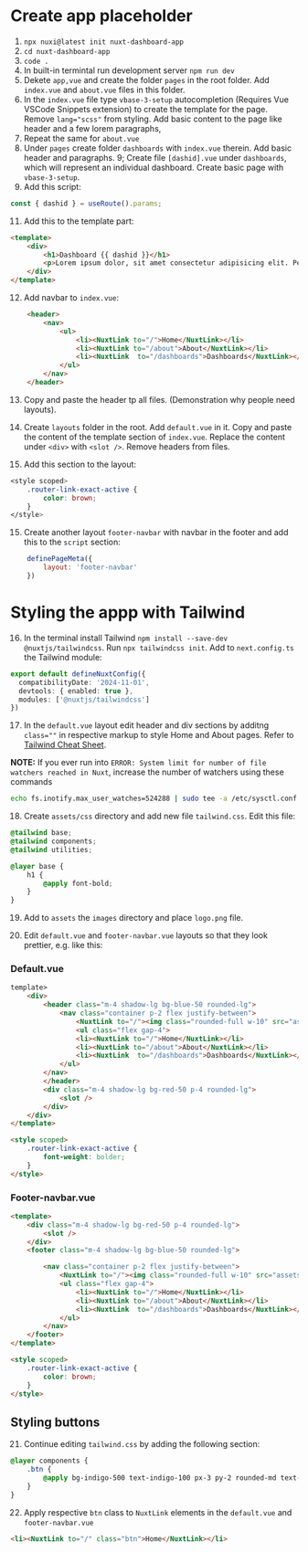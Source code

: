 # Create app placeholder

1. `npx nuxi@latest init nuxt-dashboard-app`
2. `cd nuxt-dashboard-app`
3. `code .`
4. In built-in termintal run development server `npm run dev`
5. Dekete `app,vue` and create the folder `pages` in the root folder. Add `index.vue` and `about.vue` files in this folder.
6. In the `index.vue` file type `vbase-3-setup` autocompletion (Requires Vue VSCode Snippets extension) to create the template for the page. Remove `lang="scss"` from styling. Add basic content to the page like header and a few lorem paragraphs,
7. Repeat the same for `about.vue`
8. Under `pages` create folder `dashboards` with `index.vue` therein. Add basic header and paragraphs.
   9; Create file `[dashid].vue` under `dashboards`, which will represent an individual dashboard. Create basic page with `vbase-3-setup`.
9. Add this script:

```js
const { dashid } = useRoute().params;
```

11. Add this to the template part:

```html
<template>
    <div>
        <h1>Dashboard {{ dashid }}</h1>
        <p>Lorem ipsum dolor, sit amet consectetur adipisicing elit. Perspiciatis iusto vero rerum minus, nam at accusantium saepe. Consequuntur, tempora excepturi ipsum ipsa inventore autem quos error, minus aliquam nostrum odio.</p>
    </div>
</template>
```

12. Add navbar to `index.vue`:

```html
    <header>
        <nav>
            <ul>
                <li><NuxtLink to="/">Home</NuxtLink></li>
                <li><NuxtLink to="/about">About</NuxtLink></li>
                <li><NuxtLink  to="/dashboards">Dashboards</NuxtLink></li>
            </ul>
        </nav>
    </header>
```

13. Copy and paste the header tp all files. (Demonstration why people need layouts).

14. Create `layouts` folder in the root. Add `default.vue` in it. Copy and paste the content of the template section of `index.vue`. Replace the content under `<div>`  with `<slot />`. Remove headers from files.

15. Add this section to the layout:

```css
<style scoped>
    .router-link-exact-active {
        color: brown;
    }
</style>
```

15. Create another layout `footer-navbar` with navbar in the footer and add this to the `script` section:

```js
    definePageMeta({
        layout: 'footer-navbar'
    })
```

# Styling the appp with Tailwind
16. In the terminal install Tailwind `npm install --save-dev @nuxtjs/tailwindcss`. Run `npx tailwindcss init`. Add to `next.config.ts` the Tailwind module:

```ts
export default defineNuxtConfig({
  compatibilityDate: '2024-11-01',
  devtools: { enabled: true },
  modules: ['@nuxtjs/tailwindcss']
})
```

17. In the `default.vue` layout edit header and div sections by additng `class=""` in respective markup to style Home and About pages. Refer to [Tailwind Cheat Sheet](https://nerdcave.com/tailwind-cheat-sheet).

**NOTE:** If you ever run into `ERROR: System limit for number of file watchers reached in Nuxt`, increase the number of watchers using these commands

```bash
echo fs.inotify.max_user_watches=524288 | sudo tee -a /etc/sysctl.conf && sudo sysctl -p
```

18. Create `assets/css` directory and add new file `tailwind.css`. Edit this file:

```css
@tailwind base;
@tailwind components; 
@tailwind utilities; 

@layer base {
    h1 {
        @apply font-bold;
    }
}
```

19. Add to `assets` the `images` directory and place `logo.png` file.

20. Edit `default.vue` and `footer-navbar.vue` layouts so that they look prettier, e.g. like this:

### Default.vue
```html
template>
    <div>
        <header class="m-4 shadow-lg bg-blue-50 rounded-lg">
            <nav class="container p-2 flex justify-between">
                <NuxtLink to="/"><img class="rounded-full w-10" src="assets/images/logo.png" alt="Dashboard logo"> </NuxtLink>
                <ul class="flex gap-4">
                <li><NuxtLink to="/">Home</NuxtLink></li>
                <li><NuxtLink to="/about">About</NuxtLink></li>
                <li><NuxtLink  to="/dashboards">Dashboards</NuxtLink></li>
            </ul>
        </nav>
        </header>
        <div class="m-4 shadow-lg bg-red-50 p-4 rounded-lg">
            <slot />
        </div>
    </div>
</template>

<style scoped>
    .router-link-exact-active {
        font-weight: bolder;
    }
</style>
```

### Footer-navbar.vue
```html
<template>
    <div class="m-4 shadow-lg bg-red-50 p-4 rounded-lg">
        <slot />
    </div>
    <footer class="m-4 shadow-lg bg-blue-50 rounded-lg">

        <nav class="container p-2 flex justify-between">
            <NuxtLink to="/"><img class="rounded-full w-10" src="assets/images/logo.png" alt="Dashboard logo"></NuxtLink>
            <ul class="flex gap-4">
                <li><NuxtLink to="/">Home</NuxtLink></li>
                <li><NuxtLink to="/about">About</NuxtLink></li>
                <li><NuxtLink  to="/dashboards">Dashboards</NuxtLink></li>
            </ul>
        </nav>
    </footer>
</template>

<style scoped>
    .router-link-exact-active {
        color: brown;
    }
</style>
```

## Styling buttons
21. Continue editing `tailwind.css` by adding the following section:

```css
@layer components {
    .btn {
        @apply bg-indigo-500 text-indigo-100 px-3 py-2 rounded-md text-sm transition-colors duration-150 hover:bg-indigo-800 focus:outline
    }
}
```

22. Apply respective `btn` class to `NuxtLink` elements in the `default.vue` and `footer-navbar.vue`

```html
<li><NuxtLink to="/" class="btn">Home</NuxtLink></li>
```


